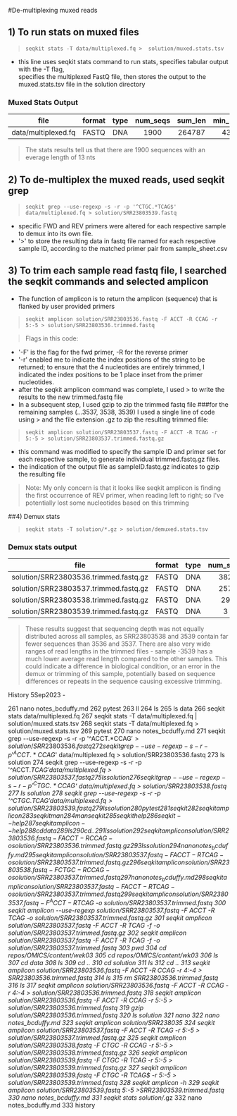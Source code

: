 #De-multiplexing muxed reads
## 1) To run stats on muxed files
> `seqkit stats -T data/multiplexed.fq >  solution/muxed.stats.tsv`
*  this line uses seqkit stats command to run stats, specifies tabular output with the -T flag,<br> specifies the multiplexed FastQ file, then stores the output to the muxed.stats.tsv file in the solution directory
### Muxed Stats Output
|file | format | type | num_seqs | sum_len | min_len | avg_len | max_len|
|:-:  |:-:     |:-:   |:-:       | :-:     | :-:     | :-:     | :-:    |
|data/multiplexed.fq | FASTQ | DNA | 1900 | 264787 | 43 | 139.4 | 159|

> The stats results tell us that there are 1900 sequences with an everage length of 13 nts

## 2) To de-multiplex the muxed reads, used seqkit grep
>```seqkit grep --use-regexp -s -r -p '^CTGC.*TCAG$' data/multiplexed.fq > solution/SRR23803539.fastq```

*  specific FWD and REV primers were altered for each respective sample to demux into its own file. 
* '>' to store the resulting data in fastq file named for each respective sample ID, according to the matched primer pair from sample_sheet.csv
## 3) To trim each sample read fastq file, I searched the seqkit commands and selected **amplicon**
*  The function of amplicon is to return the amplicon (sequence) that is flanked by user provided primers
>```seqkit amplicon solution/SRR23803536.fastq -F ACCT -R CCAG -r 5:-5 > solution/SRR23803536.trimmed.fastq```

> Flags in this code:
*  '-F' is the flag for the fwd primer, -R for the reverse primer
*  '-r' enabled me to indicate the index positions of the string to be returned; to ensure that the 4 nucleotides are entirely trimmed, I indicated the index positions to be 1 place inset from the primer nucleotides.
*  after the seqkit amplicon command was complete, I used > to write the results to the new trimmed.fastq file
* In a subsequent step, I used gzip to zip the trimmed fastq file
###for the remaining samples (...3537, 3538, 3539) I used a single line of code using > and the file extension .gz to zip the resulting trimmed file: 
>```seqkit amplicon solution/SRR23803537.fastq -F ACCT -R TCAG -r 5:-5 > solution/SRR23803537.trimmed.fastq.gz```
* this command was modified to specify the sample ID and primer set for each respective sample, to generate individual trimmed.fastq.gz files.
* the indication of the output file as sampleID.fastq.gz indicates to gzip the resulting file
> Note: My only concern is that it looks like seqkit amplicon is finding the first occurrence of REV primer, when reading left to right; so I've potentially lost some nucleotides based on this trimming

##4) Demux stats
>`seqkit stats -T solution/*.gz > solution/demuxed.stats.tsv` 
### Demux stats output
|file | format | type | num_seqs | sum_len | min_len | avg_len | max_len|
|:---:|:------:|:----:|:--------:|:-------:|:-------:|:-------:|:------:|
|solution/SRR23803536.trimmed.fastq.gz | FASTQ | DNA | 382 | 24771 | 1 | 64.8 | 147|
|solution/SRR23803537.trimmed.fastq.gz | FASTQ | DNA | 257 | 17497 | 1 | 68.1 | 147|
|solution/SRR23803538.trimmed.fastq.gz | FASTQ | DNA | 29  | 2261 | 21 | 78.0 | 144|
|solution/SRR23803539.trimmed.fastq.gz | FASTQ | DNA | 3 | 139 | 16 | 46.3 | 64|

> These results suggest that sequencing depth was not equally distributed across all samples, as SRR23803538 and 3539 contain far fewer sequences than 3536 and 3537.
> There are also very wide ranges of read lengths in the trimmed files - sample -3539 has a much lower average read length compared to the other samples. This could indicate a difference in biological condition, or an error in the demux or trimming of this sample, potentially based on sequence differences or repeats in the sequence causing excessive trimming.





History 5Sep2023 -

 
 261  nano notes_bcduffy.md
  262  pytest
  263  ll
  264  ls
  265  ls data
  266  seqkit stats data/multiplexed.fq
  267  seqkit stats -T data/multiplexed.fq | solution/muxed.stats.tsv
  268  seqkit stats -T data/multiplexed.fq >  solution/muxed.stats.tsv
  269  pytest
  270  nano notes_bcduffy.md 
  271  seqkit grep --use-regexp -s -r -p '^ACCT.*CCAG$'> solution/SRR23803536.fastq
  272  seqkit grep --use-regexp -s -r -p '^ACCT.*CCAG$' data/multiplexed.fq > solution/SRR23803536.fastq
  273  ls solution
  274  seqkit grep --use-regexp -s -r -p '^ACCT.*TCAG$' data/multiplexed.fq > solution/SRR23803537.fastq
  275  ls solution
  276  seqkit grep --use-regexp -s -r -p '^CTGC.*CCAG$' data/multiplexed.fq > solution/SRR23803538.fastq
  277  ls solution
  278  seqkit grep --use-regexp -s -r -p '^CTGC.*TCAG$' data/multiplexed.fq > solution/SRR23803539.fastq
  279  ls solution
  280  pytest
  281  seqkit
  282  seqkit amplicon
  283  seqkit man
  284  man seqkit
  285  seqkit help
  286  seqkit --help
  287  seqkit amplicon --help
  288  cd data
  289  ls
  290  cd ..
  291  ls solution
  292  seqkit amplicon solution/SRR23803536.fastq -F ACCT -R CCAG -o solution/SRR23803536.trimmed.fastq.gz
  293  ls solution
  294  nano notes_bcduffy.md 
  295  seqkit amplicon solution/SRR23803537.fastq -F ACCT -R TCAG -o solution/SRR23803537.trimmed.fastq.gz
  296  seqkit amplicon solution/SRR23803538.fastq -F CTGC -R CCAG -o solution/SRR23803537.trimmed.fastq
  297  nano notes_bcduffy.md 
  298  seqkit amplicon solution/SRR23803537.fastq -F ACCT -R TCAG -o solution/SRR23803537.trimmed.fastq
  299  seqkit amplicon solution/SRR23803537.fastq -F ^ACCT -R TCAG$ -o solution/SRR23803537.trimmed.fastq
  300  seqkit amplicon --use-regexp solution/SRR23803537.fastq -F ACCT -R TCAG -o solution/SRR23803537.trimmed.fastq.gz
  301  seqkit amplicon solution/SRR23803537.fastq -F ACCT -R TCAG -f -o solution/SRR23803537.trimmed.fastq.gz
  302  seqkit amplicon solution/SRR23803537.fastq -F ACCT -R TCAG -f -o solution/SRR23803537.trimmed.fastq
  303  pwd
  304  cd repos/OMICS/content/wek03
  305  cd repos/OMICS/content/wk03
  306  ls
  307  cd data
  308  ls
  309  cd ..
  310  cd solution
  311  ls
  312  cd ..
  313  seqkit amplicon solution/SRR23803536.fastq -F ACCT -R CCAG -r 4:-4 > SRR23803536.trimmed.fastq
  314  ls
  315  rm SRR23803536.trimmed.fastq 
  316  ls
  317  seqkit amplicon solution/SRR23803536.fastq -F ACCT -R CCAG -r 4:-4 > solution/SRR23803536.trimmed.fastq
  318  seqkit amplicon solution/SRR23803536.fastq -F ACCT -R CCAG -r 5:-5 > solution/SRR23803536.trimmed.fastq
  319  gzip solution/SRR23803536.trimmed.fastq
  320  ls solution
  321  nano
  322  nano notes_bcduffy.md 
  323* seqkit amplicon solution/SRR238035
  324  seqkit amplicon solution/SRR23803537.fastq -F ACCT -R TCAG -r 5:-5 > solution/SRR23803537.trimmed.fastq.gz
  325  seqkit amplicon solution/SRR23803538.fastq -F CTGC -R CCAG -r 5:-5 > solution/SRR23803538.trimmed.fastq.gz
  326  seqkit amplicon solution/SRR23803539.fastq -F CTGC -R TCAG -r 5:-5 > solution/SRR23803539.trimmed.fastq.gz
  327  seqkit amplicon solution/SRR23803539.fastq -F CTGC -R TCAG$ -r 5:-5 > solution/SRR23803539.trimmed.fastq
  328  seqkit amplicon -h
  329  seqkit amplicon solution/SRR23803539.fastq 5:-5 >SRR23803539.trimmed.fastq
  330  nano notes_bcduffy.md 
  331  seqkit stats solution/*.gz
  332  nano notes_bcduffy.md 
  333  history
